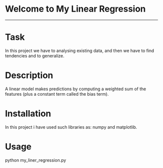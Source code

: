 # Welcome to My Linear Regression
-----------------------------------------------------------------------------------------

# Task
In this project we have to analysing existing data, and then we have to find tendencies and to generalize.

# Description
A linear model makes predictions by computing a weighted sum of the features (plus a constant term called the bias term).

# Installation
In this project i have used such libraries as: numpy and matplotlib.

# Usage
python my_liner_regression.py
